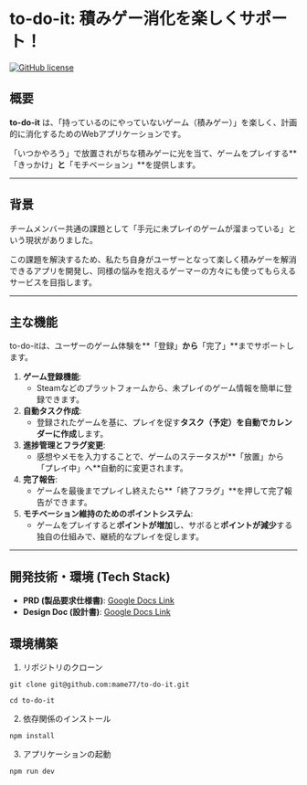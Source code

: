 # to-do-it: 積みゲー消化を楽しくサポート！

[![GitHub license](https://img.shields.io/badge/license-MIT-blue.svg)](LICENSE)

## 概要

**to-do-it** は、「持っているのにやっていないゲーム（積みゲー）」を楽しく、計画的に消化するためのWebアプリケーションです。

「いつかやろう」で放置されがちな積みゲーに光を当て、ゲームをプレイする**「きっかけ」**と**「モチベーション」**を提供します。

---

## 背景

チームメンバー共通の課題として「手元に未プレイのゲームが溜まっている」という現状がありました。

この課題を解決するため、私たち自身がユーザーとなって楽しく積みゲーを解消できるアプリを開発し、同様の悩みを抱えるゲーマーの方々にも使ってもらえるサービスを目指します。

---

## 主な機能

to-do-itは、ユーザーのゲーム体験を**「登録」**から**「完了」**までサポートします。

1.  **ゲーム登録機能**:
    * Steamなどのプラットフォームから、未プレイのゲーム情報を簡単に登録できます。
2.  **自動タスク作成**:
    * 登録されたゲームを基に、プレイを促す**タスク（予定）を自動でカレンダーに作成**します。
3.  **進捗管理とフラグ変更**:
    * 感想やメモを入力することで、ゲームのステータスが**「放置」から「プレイ中」へ**自動的に変更されます。
4.  **完了報告**:
    * ゲームを最後までプレイし終えたら**「終了フラグ」**を押して完了報告ができます。
5.  **モチベーション維持のためのポイントシステム**:
    * ゲームをプレイすると**ポイントが増加**し、サボると**ポイントが減少**する独自の仕組みで、継続的なプレイを促します。

---

## 開発技術・環境 (Tech Stack)

* **PRD (製品要求仕様書)**: [Google Docs Link](https://docs.google.com/document/d/16wpL3tjqGaISxNi7bhJGFIuXZQ4QPkah_DnWDZUj6tM/edit?usp=sharing)
* **Design Doc (設計書)**: [Google Docs Link](https://docs.google.com/document/d/1wop1wOzuo468klP4mzotCC5TFcmPwDnRUS1zYHJOJ5E/edit?usp=sharing)

## 環境構築

1. リポジトリのクローン
```
git clone git@github.com:mame77/to-do-it.git
```
```
cd to-do-it
```

2. 依存関係のインストール
```
npm install
```

3. アプリケーションの起動
```
npm run dev
```



